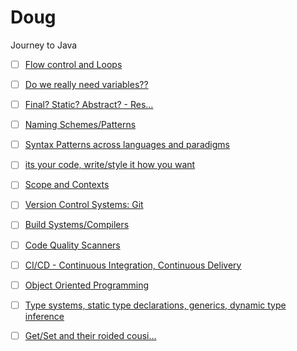 # Doug   
Journey to Java   
- [ ] [Flow control and Loops](flow-control-and-loops.md)   
- [ ] [Do we really need variables??](do-we-really-need-variables.md)   
- [ ] [Final? Static? Abstract? - Res…](final-static-abstract-reserved-keywords.md)   
- [ ] [Naming Schemes/Patterns](naming-schemes-patterns.md)   
- [ ] [Syntax Patterns across languages and paradigms](syntax-patterns-across-languages-and-paradigms.md)   
- [ ] [its your code, write/style it how you want](its-your-code-write-style-it-how-you-want.md)   
- [ ] [Scope and Contexts](scope-and-contexts.md)   
- [ ] [Version Control Systems: Git](version-control-systems-git.md)   
- [ ] [Build Systems/Compilers](build-systems-compilers.md)   
- [ ] [Code Quality Scanners](code-quality-scanners.md)   
- [ ] [CI/CD - Continuous Integration, Continuous Delivery](ci-cd-continuous-integration-continuous-delivery.md)   
- [ ] [Object Oriented Programming](object-oriented-programming.md)   
- [ ] [Type systems, static type declarations, generics, dynamic type inference](type-systems-static-type-declarations-generics-d.md)   
- [ ] [Get/Set and their roided cousi…](get-set-and-their-roided-cousins-supplier-consum.md)   
   
